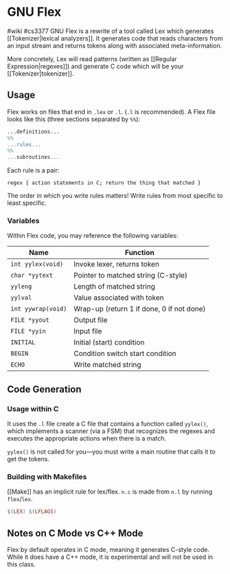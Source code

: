 # GNU Flex
#wiki #cs3377 
GNU Flex is a rewrite of a tool called Lex which generates [[Tokenizer|lexical analyzers]]. It generates code that reads characters from an input stream and returns tokens along with associated meta-information.

More concretely, Lex will read patterns (written as [[Regular Expression|regexes]]) and generate C code which will be your [[Tokenizer|tokenizer]].

## Usage
Flex works on files that end in `.lex` or `.l`. (`.l` is recommended). A Flex file looks like this (three sections separated by `%%`):

```flex
...definitions...
%%
...rules...
%%
...subroutines...
```

Each rule is a pair:

```text
regex { action statements in C; return the thing that matched }
```

The order in which you write rules matters! Write rules from most specific to least specific.

### Variables
Within Flex code, you may reference the following variables:

| Name               | Function                                  |
| ------------------ | ----------------------------------------- |
| `int yylex(void)`  | Invoke lexer, returns token               |
| `char *yytext`    | Pointer to matched string (C-style)       |
| `yyleng`           | Length of matched string                  |
| `yylval`           | Value associated with token               |
| `int yywrap(void)` | Wrap-up (return 1 if done, 0 if not done) |
| `FILE *yyout`      | Output file                               |
| `FILE *yyin`      | Input file                                |
| `INITIAL`          | Initial (start) condition                 |
| `BEGIN`            | Condition switch start condition          |
| `ECHO`             | Write matched string                      |


## Code Generation
### Usage within C
It uses the `.l` file create a C file that contains a function called `yylex()`, which implements a scanner (via a FSM) that recognizes the regexes and executes the appropriate actions when there is a match.

`yylex()` is not called for you—you must write a main routine that calls it to get the tokens.

### Building with Makefiles
[[Make]] has an implicit rule for lex/flex. `n.c` is made from `n.l` by running `flex`/`lex`.

```makefile
$(LEX) $(LFLAGS)
```

## Notes on C Mode vs C++ Mode
Flex by default operates in C mode, meaning it generates C-style code. While it does have a C++ mode, it is experimental and will not be used in this class.